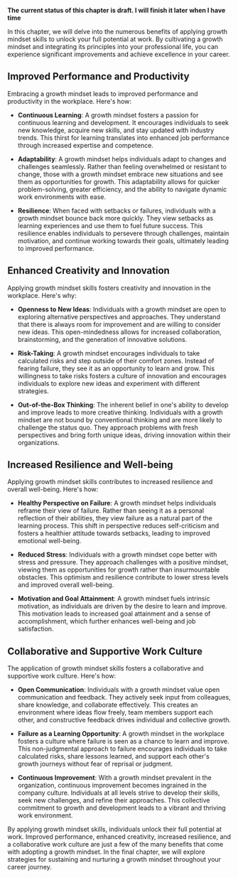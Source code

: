 **The current status of this chapter is draft. I will finish it later when I have time**

In this chapter, we will delve into the numerous benefits of applying growth mindset skills to unlock your full potential at work. By cultivating a growth mindset and integrating its principles into your professional life, you can experience significant improvements and achieve excellence in your career.

Improved Performance and Productivity
-------------------------------------

Embracing a growth mindset leads to improved performance and productivity in the workplace. Here's how:

* **Continuous Learning**: A growth mindset fosters a passion for continuous learning and development. It encourages individuals to seek new knowledge, acquire new skills, and stay updated with industry trends. This thirst for learning translates into enhanced job performance through increased expertise and competence.

* **Adaptability**: A growth mindset helps individuals adapt to changes and challenges seamlessly. Rather than feeling overwhelmed or resistant to change, those with a growth mindset embrace new situations and see them as opportunities for growth. This adaptability allows for quicker problem-solving, greater efficiency, and the ability to navigate dynamic work environments with ease.

* **Resilience**: When faced with setbacks or failures, individuals with a growth mindset bounce back more quickly. They view setbacks as learning experiences and use them to fuel future success. This resilience enables individuals to persevere through challenges, maintain motivation, and continue working towards their goals, ultimately leading to improved performance.

Enhanced Creativity and Innovation
----------------------------------

Applying growth mindset skills fosters creativity and innovation in the workplace. Here's why:

* **Openness to New Ideas**: Individuals with a growth mindset are open to exploring alternative perspectives and approaches. They understand that there is always room for improvement and are willing to consider new ideas. This open-mindedness allows for increased collaboration, brainstorming, and the generation of innovative solutions.

* **Risk-Taking**: A growth mindset encourages individuals to take calculated risks and step outside of their comfort zones. Instead of fearing failure, they see it as an opportunity to learn and grow. This willingness to take risks fosters a culture of innovation and encourages individuals to explore new ideas and experiment with different strategies.

* **Out-of-the-Box Thinking**: The inherent belief in one's ability to develop and improve leads to more creative thinking. Individuals with a growth mindset are not bound by conventional thinking and are more likely to challenge the status quo. They approach problems with fresh perspectives and bring forth unique ideas, driving innovation within their organizations.

Increased Resilience and Well-being
-----------------------------------

Applying growth mindset skills contributes to increased resilience and overall well-being. Here's how:

* **Healthy Perspective on Failure**: A growth mindset helps individuals reframe their view of failure. Rather than seeing it as a personal reflection of their abilities, they view failure as a natural part of the learning process. This shift in perspective reduces self-criticism and fosters a healthier attitude towards setbacks, leading to improved emotional well-being.

* **Reduced Stress**: Individuals with a growth mindset cope better with stress and pressure. They approach challenges with a positive mindset, viewing them as opportunities for growth rather than insurmountable obstacles. This optimism and resilience contribute to lower stress levels and improved overall well-being.

* **Motivation and Goal Attainment**: A growth mindset fuels intrinsic motivation, as individuals are driven by the desire to learn and improve. This motivation leads to increased goal attainment and a sense of accomplishment, which further enhances well-being and job satisfaction.

Collaborative and Supportive Work Culture
-----------------------------------------

The application of growth mindset skills fosters a collaborative and supportive work culture. Here's how:

* **Open Communication**: Individuals with a growth mindset value open communication and feedback. They actively seek input from colleagues, share knowledge, and collaborate effectively. This creates an environment where ideas flow freely, team members support each other, and constructive feedback drives individual and collective growth.

* **Failure as a Learning Opportunity**: A growth mindset in the workplace fosters a culture where failure is seen as a chance to learn and improve. This non-judgmental approach to failure encourages individuals to take calculated risks, share lessons learned, and support each other's growth journeys without fear of reprisal or judgment.

* **Continuous Improvement**: With a growth mindset prevalent in the organization, continuous improvement becomes ingrained in the company culture. Individuals at all levels strive to develop their skills, seek new challenges, and refine their approaches. This collective commitment to growth and development leads to a vibrant and thriving work environment.

By applying growth mindset skills, individuals unlock their full potential at work. Improved performance, enhanced creativity, increased resilience, and a collaborative work culture are just a few of the many benefits that come with adopting a growth mindset. In the final chapter, we will explore strategies for sustaining and nurturing a growth mindset throughout your career journey.
